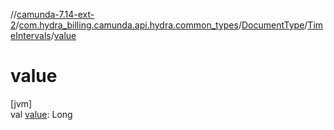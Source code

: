 //[camunda-7.14-ext-2](../../../../index.md)/[com.hydra_billing.camunda.api.hydra.common_types](../../index.md)/[DocumentType](../index.md)/[TimeIntervals](index.md)/[value](value.md)

# value

[jvm]\
val [value](value.md): Long
